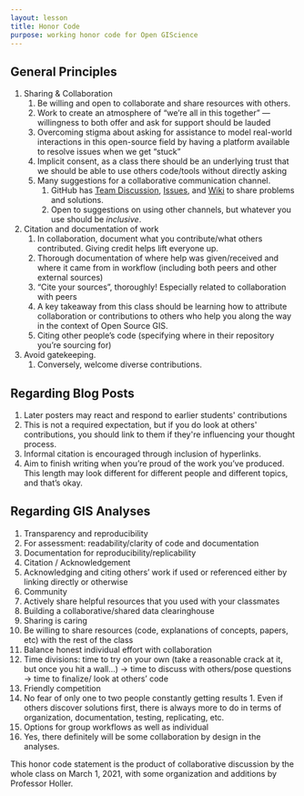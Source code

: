 ```yaml
---
layout: lesson
title: Honor Code
purpose: working honor code for Open GIScience
---
```


## General Principles

1. Sharing & Collaboration
   1. Be willing and open to collaborate and share resources with others.
   1. Work to create an atmosphere of “we’re all in this together” — willingness to both offer and ask for support should be lauded
   1. Overcoming stigma about asking for assistance to model real-world interactions in this open-source field by having a platform available to resolve issues when we get “stuck”
   1. Implicit consent, as a class there should be an underlying trust that we should be able to use others code/tools without directly asking
   1. Many suggestions for a collaborative communication channel.
      1. GitHub has [Team Discussion](https://github.com/orgs/GIS4DEV/teams/spring2021/discussions), [Issues](https://github.com/GIS4DEV/GIS4DEV.github.io/issues), and [Wiki](https://github.com/GIS4DEV/GIS4DEV.github.io/wiki) to share problems and solutions.
      1. Open to suggestions on using other channels, but whatever you use should be *inclusive*.
1. Citation and documentation of work
   1. In collaboration, document what you contribute/what others contributed. Giving credit helps lift everyone up.
   1. Thorough documentation of where help was given/received and where it came from in workflow (including both peers and other external sources)
   1. “Cite your sources”, thoroughly! Especially related to collaboration with peers
   1. A key takeaway from this class should be learning how to attribute collaboration or contributions to others who help you along the way in the context of Open Source GIS.
   1. Citing other people’s code (specifying where in their repository you’re sourcing for)
1. Avoid gatekeeping.
   1. Conversely, welcome diverse contributions.

## Regarding Blog Posts

1. Later posters may react and respond to earlier students' contributions
  1. This is not a required expectation, but if you do look at others' contributions, you should link to them if they're influencing your thought process.
1. Informal citation is encouraged through inclusion of hyperlinks.
1. Aim to finish writing when you’re proud of the work you’ve produced. This length may look different for different people and different topics, and that’s okay.

## Regarding GIS Analyses

1. Transparency and reproducibility
  1. For assessment: readability/clarity of code and documentation
  1. Documentation for reproducibility/replicability
1. Citation / Acknowledgement
  1. Acknowledging and citing others’ work if used or referenced either by linking directly or otherwise
1. Community
  1. Actively share helpful resources that you used with your classmates 
  1. Building a collaborative/shared data clearinghouse
  1. Sharing is caring
  1. Be willing to share resources (code, explanations of concepts, papers, etc) with the rest of the class
1. Balance honest individual effort with collaboration
  1. Time divisions: time to try on your own (take a reasonable crack at it, but once you hit a wall…) → time to discuss with others/pose questions → time to finalize/ look at others’ code
  1. Friendly competition
  1. No fear of only one to two people constantly getting results
    1. Even if others discover solutions first, there is always more to do in terms of organization, documentation, testing, replicating, etc.
1. Options for group workflows as well as individual
  1. Yes, there definitely will be some collaboration by design in the analyses.
  
This honor code statement is the product of collaborative discussion by the whole class on March 1, 2021, with some organization and additions by Professor Holler.





